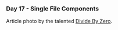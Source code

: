 <h3>Day 17 - Single File Components</h3>

Article photo by the talented [Divide By Zero](https://unsplash.com/photos/euumRuGwSfs).
